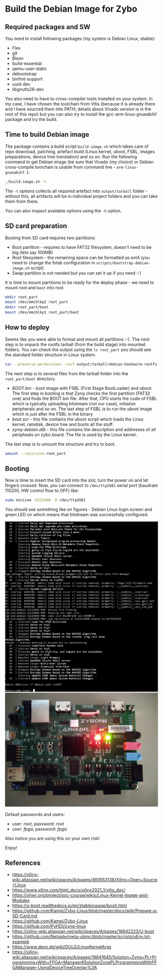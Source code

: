 # Build the Debian Image for Zybo

## Required packages and SW

You need to install following packages (my system is Debian Linux, stable):

* Flex
* git
* Bison
* build-essential
* qemu-user-static
* debootstrap
* binfmt-support
* uuid-dev
* libgnutls28-dev

You also need to have to cross-compiler tools installed on your system. In my case, I have chosen the toolchain
from Vitis (because it is already there and I have sourced them into PATH; details about Vivado version
is in the root of this repo) but you can also try to install the gcc-arm-linux-gnueabihf package and try the build.

## Time to build Debian image

The package contains a build script `build-image.sh` which takes care of repo download, patching, artefact build
(Linux kernel, uboot, FSBL, images preparations, device tree translation) and so on. Run the following command to
get Debian image (be sure that Vivado (my choice) or Debian cross-compile toolchain is usable from command line - `arm-linux-gnueabihf-`):

```bash
./build-image.sh -t
```

The `-t` options collects all required artefact into `output/tarball` folder - without this, all artifacts will be
in individual project folders and you can take them from there.

You can also inspect available options using the `-h` option.

## SD card preparation

Booting from SD card requires two partitions:

* Boot partition - requires to have FAT32 filesystem, doesn't need to be big (lets say 100MB)
* Root filesystem - the remaining space can be formatted as ext4 (you need to change the fstab configuration in `scripts/bootstrap-debian-image.sh` script)
* Swap partition is not needed but you can set it up if you need :-)

It is time to mount partitions to be ready for the deploy phase - we need to mount root and `boot` into root

```bash
mkdir root_part
mount /dev/mmcblkp2 root_part
mkdir root_part/boot
mount /dev/mmcblkp1 root_part/boot
```

## How to deploy

Seems like you were able to format and mount all partitions :-). The next step is to unpack the rootfs tarball
(from the build stage) into mounted folders. You can check the output using the `ls root_part` you should see the standard folder structure in Linux system.

```bash
tar --preserve-permissions -xzvf output/tarball/debian-bookworm-rootfs-vanilla.tgz -C root_part
```

The next step is to several files from the tarball folder into the `root_part/boot` directory.

* _BOOT.bin_ - boot image with FSBL (First Stage BootLoader) and uboot. The first step in booting is that Zynq
checks the first partition (FAT32 one) and finds the BOOT.bin file. After that, CPU starts the code of FSBL which
is typically uploading bitstream (not our case), initialize peripherals and so on. The last step of FSBL is to run
the uboot image which is just after the FSBL in the binary
* _boot.scr_ - this file contains the uboot script which loads the Linux kernel, ramdisk, device tree and boots all the stuff.
* _zynq-debian.dtb_ - this file contains the description and addresses of all peripheals on zybo board. The file is
used by the Linux kernel.

The last step is to umount the structure and try to boot.

```bash
umount --recursive root_part
```

## Booting

Now is time to insert the SD card into the slot, turn the power on and let fingers crossed. Now, you can connect
to `/dev/ttyUSB1` serial port (baudrate 115200, HW control flow to OFF) like:

```bash
sudo minicom -b115200 -D /dev/ttyUSB1
```

You should see something like on figures - Debian Linux login screen and green LED on which means that bitstream
was successfully configured.

![linux-boot](fig/deb-boot.png)
![zybo-board](fig/board-on.jpg)

Default passwords and users:

* user: *root*, password: *root*
* user: *fpga*, password: *fpga*

Also notice you are using this on your own risk!

Enjoy!

## References

* <https://xilinx-wiki.atlassian.net/wiki/spaces/A/pages/460653138/Xilinx+Open+Source+Linux>
* <https://www.xilinx.com/html_docs/xilinx2021_1/vitis_doc/>
* <https://ohwr.org/project/soc-course/wikis/Linux-Kernel-Image-and-Modules>
* <https://u-boot.readthedocs.io/en/stable/usage/booti.html>
* <https://github.com/Kampi/Zybo-Linux/blob/master/docs/wiki/Prepare-a-SD-Card.md>
* <https://github.com/Kampi/Zybo-Linux>
* <https://github.com/PyHDI/zynq-linux>
* <https://xilinx-wiki.atlassian.net/wiki/spaces/A/pages/18842223/U-boot>
* <https://github.com/Netgate/meta-ubmc/blob/master/scripts/uEnv.txt-example>
* <https://www.denx.de/wiki/DULG/LinuxKernelArgs>
* <https://xilinx-wiki.atlassian.net/wiki/spaces/A/pages/18841645/Solution+Zynq+PL+Programming+With+FPGA+Manager#SolutionZynqPLProgrammingWithFPGAManager-UsingDeviceTreeOverlay%3A>

